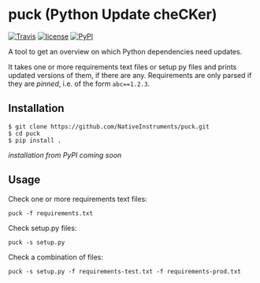 # puck (Python Update cheCKer)

[![Travis](https://img.shields.io/travis/NativeInstruments/puck.svg?style=flat-square)](https://travis-ci.org/NativeInstruments/puck) [![license](https://img.shields.io/github/license/NativeInstruments/puck.svg?style=flat-square)](https://github.com/NativeInstruments/puck/blob/master/LICENSE) [![PyPI](https://img.shields.io/pypi/v/puck.svg)](https://pypi.python.org/pypi/puck)


A tool to get an overview on which Python dependencies need updates.

It takes one or more requirements text files or setup py files and prints
updated versions of them, if there are any. Requirements are only parsed if
they are *pinned*, i.e. of the form ```abc==1.2.3```.

## Installation

```
$ git clone https://github.com/NativeInstruments/puck.git
$ cd puck
$ pip install .
```

*installation from PyPI coming soon* 

## Usage

Check one or more requirements text files:

```puck -f requirements.txt```

Check setup.py files:

```puck -s setup.py```

Check a combination of files:

```puck -s setup.py -f requirements-test.txt -f requirements-prod.txt```
